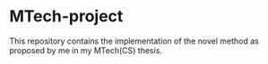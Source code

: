 # MTech-project
This repository contains the implementation of the novel method as proposed by me in my MTech(CS) thesis.
